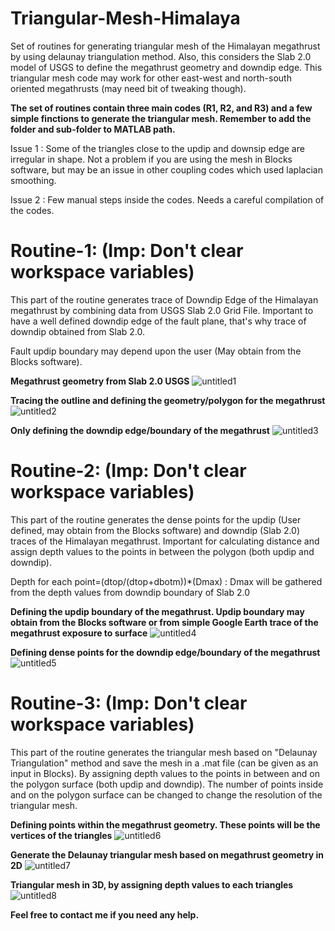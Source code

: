 # Triangular-Mesh-Himalaya
Set of routines for generating triangular mesh of the Himalayan megathrust by using delaunay triangulation method. Also, this considers the Slab 2.0 model of USGS to define the megathrust geometry and downdip edge. This triangular mesh code may work for other east-west and north-south oriented megathrusts (may need bit of tweaking though).

**The set of routines contain three main codes (R1, R2, and R3) and a few simple finctions to generate the triangular mesh. Remember to add the folder and sub-folder to MATLAB path.**

Issue 1 : Some of the triangles close to the updip and downsip edge are irregular in shape. Not a problem if you are using the mesh in Blocks software, but may be an issue in other coupling codes which used laplacian smoothing.

Issue 2 : Few manual steps inside the codes. Needs a careful compilation of the codes.


# Routine-1: (Imp: Don't clear workspace variables)

This part of the routine generates trace of Downdip Edge of the Himalayan megathrust by combining data from USGS Slab 2.0 Grid File. Important to have a well defined downdip edge of the fault plane, that's why trace of downdip obtained from Slab 2.0.

Fault updip boundary may depend upon the user (May obtain from the Blocks software).


**Megathrust geometry from Slab 2.0 USGS**
![untitled1](https://github.com/dibyashakti1/Triangular-Mesh-Himalaya/assets/123026357/4cf3aef7-8242-4cd1-bdb1-6ebf7b5163c9)

**Tracing the outline and defining the geometry/polygon for the megathrust**
![untitled2](https://github.com/dibyashakti1/Triangular-Mesh-Himalaya/assets/123026357/784f95f0-e3be-49ac-ac16-57285a0643f1)

**Only defining the downdip edge/boundary of the megathrust**
![untitled3](https://github.com/dibyashakti1/Triangular-Mesh-Himalaya/assets/123026357/4c8766b8-1c63-486d-984b-0e5ab0eb050d)


# Routine-2: (Imp: Don't clear workspace variables)

This part of the routine generates the dense points for the updip (User defined, may obtain from the Blocks software) and downdip (Slab 2.0) traces of the Himalayan megathrust. Important for calculating distance and assign depth values to the points in between the polygon (both updip and downdip).

Depth for each point=(dtop/(dtop+dbotm))*(Dmax) : Dmax will be gathered from the depth values from downdip boundary of Slab 2.0 

**Defining the updip boundary of the megathrust. Updip boundary may obtain from the Blocks software or from simple Google Earth trace of the megathrust exposure to surface**
![untitled4](https://github.com/dibyashakti1/Triangular-Mesh-Himalaya/assets/123026357/2c51c5e5-5af9-4425-9d01-0a417687d6ca)

**Defining dense points for the downdip edge/boundary of the megathrust**
![untitled5](https://github.com/dibyashakti1/Triangular-Mesh-Himalaya/assets/123026357/e5883f81-44d7-4920-b012-ffcd76b7c90d)


# Routine-3: (Imp: Don't clear workspace variables)

This part of the routine generates the triangular mesh based on "Delaunay Triangulation" method and save the mesh in a .mat file (can be given as an input in Blocks). By assigning depth values to the points in between and on the polygon surface (both updip and downdip). The number of points inside and on the polygon surface can be changed to change the resolution of the triangular mesh.

**Defining  points within the megathrust geometry. These points will be the vertices of the triangles**
![untitled6](https://github.com/dibyashakti1/Triangular-Mesh-Himalaya/assets/123026357/09de3521-41d1-4873-9cb6-a56e85a0c0ff)

**Generate the Delaunay triangular mesh based on megathrust geometry in 2D**
![untitled7](https://github.com/dibyashakti1/Triangular-Mesh-Himalaya/assets/123026357/f64ca369-32e2-4dcc-8869-c02e20fd786d)

**Triangular mesh in 3D, by assigning depth values to each triangles**
![untitled8](https://github.com/dibyashakti1/Triangular-Mesh-Himalaya/assets/123026357/b56b0da4-c82e-42d5-82fe-8a463e4e1edb)


**Feel free to contact me if you need any help.**
